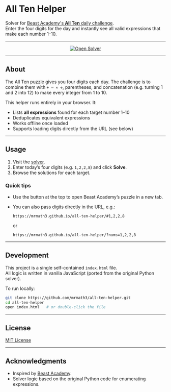 # All Ten Helper

Solver for [Beast Academy's **All Ten** daily challenge](https://beastacademy.com/all-ten).  
Enter the four digits for the day and instantly see all valid expressions that make each number 1–10.

---

<p align="center">
  <a href="https://mrmath3.github.io/all-ten-helper/">
    <img src="https://img.shields.io/badge/Open%20Solver-Click%20Here-blue?style=for-the-badge" alt="Open Solver">
  </a>
</p>

---

## About

The All Ten puzzle gives you four digits each day. The challenge is to combine them with `+ – × ÷`, parentheses, and concatenation (e.g. turning 1 and 2 into 12) to make every integer from 1 to 10.

This helper runs entirely in your browser. It:
- Lists **all expressions** found for each target number 1–10
- Deduplicates equivalent expressions
- Works offline once loaded
- Supports loading digits directly from the URL (see below)

---

## Usage

1. Visit the [solver](https://mrmath3.github.io/all-ten-helper/).
2. Enter today’s four digits (e.g. `1,2,2,8`) and click **Solve**.
3. Browse the solutions for each target.

### Quick tips
- Use the button at the top to open Beast Academy’s puzzle in a new tab.
- You can also pass digits directly in the URL, e.g.:

  ```
  https://mrmath3.github.io/all-ten-helper/#1,2,2,8
  ```

  or

  ```
  https://mrmath3.github.io/all-ten-helper/?nums=1,2,2,8
  ```

---

## Development

This project is a single self-contained `index.html` file.  
All logic is written in vanilla JavaScript (ported from the original Python solver).

To run locally:
```bash
git clone https://github.com/mrmath3/all-ten-helper.git
cd all-ten-helper
open index.html   # or double-click the file
```

---

## License

[MIT License](LICENSE)

---

## Acknowledgments

- Inspired by [Beast Academy](https://beastacademy.com/all-ten).
- Solver logic based on the original Python code for enumerating expressions.
